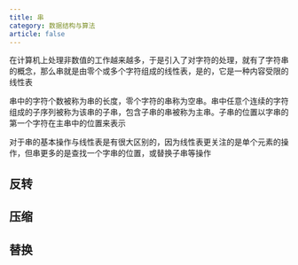 ```yaml
---
title: 串
category: 数据结构与算法
article: false
---
```


在计算机上处理非数值的工作越来越多，于是引入了对字符的处理，就有了字符串的概念，那么串就是由零个或多个字符组成的线性表，是的，它是一种内容受限的线性表

串中的字符个数被称为串的长度，零个字符的串称为空串。串中任意个连续的字符组成的子序列被称为该串的子串，包含子串的串被称为主串。子串的位置以字串的第一个字符在主串中的位置来表示

对于串的基本操作与线性表是有很大区别的，因为线性表更关注的是单个元素的操作，但串更多的是查找一个字串的位置，或替换子串等操作

## 反转

## 压缩

## 替换
